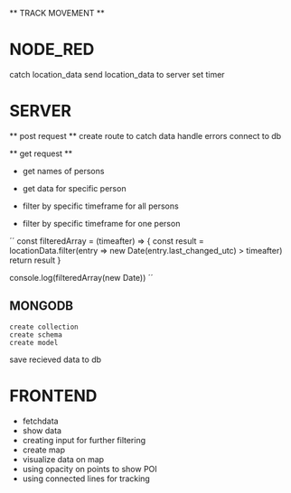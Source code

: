 ** TRACK MOVEMENT **

# NODE_RED

catch location_data
send location_data to server
set timer

# SERVER

** post request **
create route to catch data
handle errors
connect to db

** get request **

- get names of persons
- get data for specific person

- filter by specific timeframe for all persons
- filter by specific timeframe for one person

´´
const filteredArray = (timeafter) => {
const result = locationData.filter(entry => new Date(entry.last_changed_utc) > timeafter)
return result
}

console.log(filteredArray(new Date))
´´

## MONGODB

    create collection
    create schema
    create model

save recieved data to db

# FRONTEND

- fetchdata
- show data
- creating input for further filtering
- create map
- visualize data on map
- using opacity on points to show POI
- using connected lines for tracking
